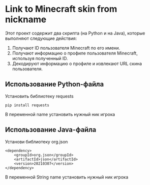 # Link to Minecraft skin from nickname


Этот проект содержит два скрипта (на Python и на Java), которые выполняют следующие действия:
1. Получают ID пользователя Minecraft по его имени.
2. Получают информацию о профиле пользователя Minecraft, используя полученный ID.
3. Декодируют информацию о профиле и извлекают URL скина пользователя.

## Использование Python-файла
Установить библиотеку requests

```pip install requests```

В переменной name установить нужный ник игрока
  
## Использование Java-файла
Установи библиотеку org.json
```
<dependency>
    <groupId>org.json</groupId>
    <artifactId>json</artifactId>
    <version>20210307</version>
</dependency>
```
В переменной String name установить нужный ник игрока
